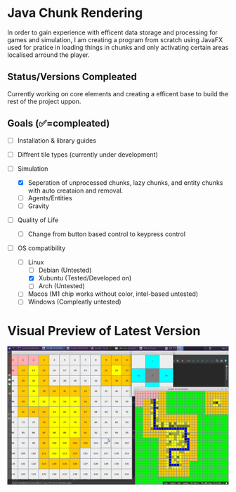 # Java Chunk Rendering
In order to gain experience with efficent data storage and processing for games and simulation, I am creating a program from scratch using JavaFX used for pratice in loading things in chunks and only activating certain areas localised arround the player.

## Status/Versions Compleated
Currently working on core elements and creating a efficent base to build the rest of the project uppon.

## Goals (✅=compleated)
- [ ] Installation & library guides
- [ ] Diffrent tile types (currently under development)

- [ ] Simulation
  - [X] Seperation of unprocessed chunks, lazy chunks, and entity chunks with auto creataion and removal.
  - [ ] Agents/Entities
  - [ ] Gravity

- [ ] Quality of Life
  - [ ] Change from button based control to keypress control

- [ ] OS compatibility
  - [ ] Linux
    - [ ] Debian (Untested)
    - [X] Xubuntu (Tested/Developed on)
    - [ ] Arch (Untested)
  - [ ] Macos (M1 chip works without color, intel-based untested)
  - [ ] Windows (Compleatly untested)

# Visual Preview of Latest Version
![Screenshot taken of latest version](/src/com/company/ChangeLogData/MostRecentDisplay.png)

